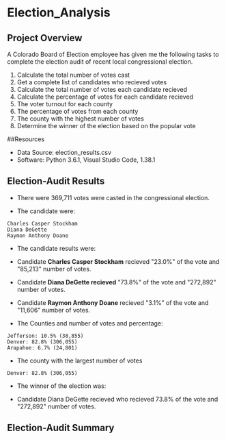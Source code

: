 # Election_Analysis

## Project Overview

A Colorado Board of Election employee has given me the following tasks to complete the election audit of recent local congressional election.

  1. Calculate the total number of votes cast
  2. Get a complete list of candidates who recieved votes
  3. Calculate the total number of votes each candidate recieved 
  3. Calculate the percentage of votes for each candidate recieved
  4. The voter turnout for each county 
  5. The percentage of votes from each county 
  6. The county with the highest number of votes
  7. Determine the winner of the election based on the popular vote

##Resources
- Data Source: election_results.csv
- Software: Python 3.6.1, Visual Studio Code, 1.38.1

## Election-Audit Results

- There were 369,711 votes were casted in the congressional election.

- The candidate were:	
```
Charles Casper Stockham
Diana DeGette
Raymon Anthony Doane
```
- The candidate results were:
- Candidate **Charles Casper Stockham** recieved "23.0%" of the vote and "85,213" number of votes. 

- Candidate **Diana DeGette recieved** "73.8%" of the vote and "272,892" number of votes. 

- Candidate **Raymon Anthony Doane** recieved "3.1%" of the vote and "11,606" number of votes.


- The Counties and number of votes and percentage:

```
Jefferson: 10.5% (38,855) 
Denver: 82.8% (306,055) 
Arapahoe: 6.7% (24,801) 
```

- The county with the largest number of votes
```
Denver: 82.8% (306,055)  
```

- The winner of the election was:

- Candidate Diana DeGette recieved who recieved 73.8% of the vote and "272,892" number of votes.


## Election-Audit Summary
